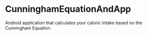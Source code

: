 # CunninghamEquationAndApp
Android application that calculates your caloric intake based on the Cunningham Equation.
